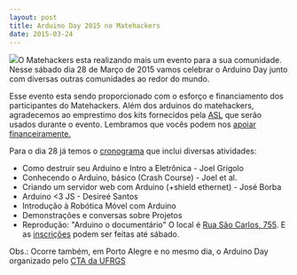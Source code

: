 ```yaml
---
layout: post
title: Arduino Day 2015 no Matehackers
date: 2015-03-24
---
```


[![](ARDUINODAY15_banners_720x300.png)](http://encontros.matehackers.org/pt/projects/17-arduino-day)O Matehackers esta realizando mais um evento para a sua comunidade. Nesse sábado dia 28 de Março de 2015 vamos celebrar o Arduino Day junto com diversas outras comunidades ao redor do mundo.

Esse evento esta sendo proporcionado com o esforço e financiamento dos participantes do Matehackers. Além dos arduinos do matehackers, agradecemos ao emprestimo dos kits fornecidos pela [ASL](http://softwarelivre.org/asl) que serão usados durante o evento. Lembramos que vocês podem nos [apoiar financeiramente.](https://matehackers.org/renda)

Para o dia 28 já temos o [cronograma](https://matehackers.org/arduino_day_2015) que inclui diversas atividades:

*   Como destruir seu Arduino e Intro a Eletrônica - Joel Grigolo
*   Conhecendo o Arduino, básico (Crash Course) - Joel et al.
*   Criando um servidor web com Arduino (+shield ethernet) - José Borba
*   Arduino <3 JS - Desireé Santos
*   Introdução à Robótica Móvel com Arduino
*   Demonstrações e conversas sobre Projetos
*   Reprodução: "Arduino o documentário"
O local é [Rua São Carlos, 755](https://matehackers.org/local). E as [inscrições](http://encontros.matehackers.org/pt/projects/17-arduino-day) podem ser feitas até sábado.

Obs.: Ocorre também, em Porto Alegre e no mesmo dia, o Arduino Day organizado pelo [CTA da UFRGS](http://cta.if.ufrgs.br/projects/suporte-cta/wiki/Atividades_CTA_no_Arduino_Day_2015)